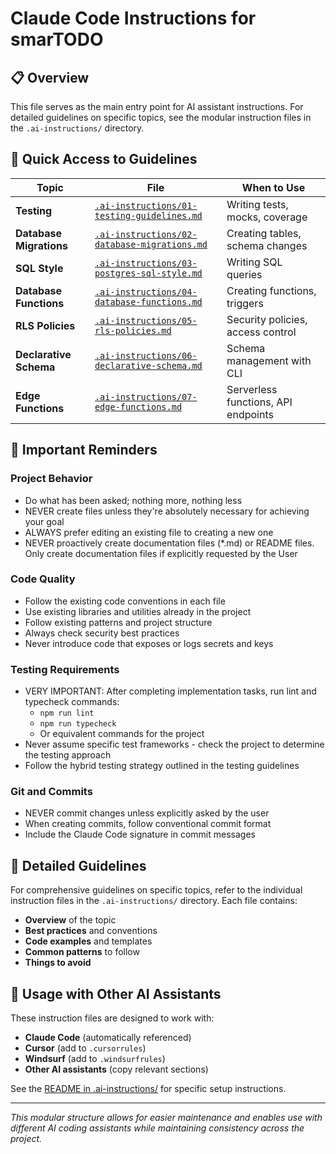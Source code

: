 # Claude Code Instructions for smarTODO

## 📋 Overview

This file serves as the main entry point for AI assistant instructions. For detailed guidelines on specific topics, see the modular instruction files in the `.ai-instructions/` directory.

## 🚀 Quick Access to Guidelines

| Topic                   | File                                                                                       | When to Use                         |
| ----------------------- | ------------------------------------------------------------------------------------------ | ----------------------------------- |
| **Testing**             | [`.ai-instructions/01-testing-guidelines.md`](.ai-instructions/01-testing-guidelines.md)   | Writing tests, mocks, coverage      |
| **Database Migrations** | [`.ai-instructions/02-database-migrations.md`](.ai-instructions/02-database-migrations.md) | Creating tables, schema changes     |
| **SQL Style**           | [`.ai-instructions/03-postgres-sql-style.md`](.ai-instructions/03-postgres-sql-style.md)   | Writing SQL queries                 |
| **Database Functions**  | [`.ai-instructions/04-database-functions.md`](.ai-instructions/04-database-functions.md)   | Creating functions, triggers        |
| **RLS Policies**        | [`.ai-instructions/05-rls-policies.md`](.ai-instructions/05-rls-policies.md)               | Security policies, access control   |
| **Declarative Schema**  | [`.ai-instructions/06-declarative-schema.md`](.ai-instructions/06-declarative-schema.md)   | Schema management with CLI          |
| **Edge Functions**      | [`.ai-instructions/07-edge-functions.md`](.ai-instructions/07-edge-functions.md)           | Serverless functions, API endpoints |

## 🎯 Important Reminders

### Project Behavior

- Do what has been asked; nothing more, nothing less
- NEVER create files unless they're absolutely necessary for achieving your goal
- ALWAYS prefer editing an existing file to creating a new one
- NEVER proactively create documentation files (\*.md) or README files. Only create documentation files if explicitly requested by the User

### Code Quality

- Follow the existing code conventions in each file
- Use existing libraries and utilities already in the project
- Follow existing patterns and project structure
- Always check security best practices
- Never introduce code that exposes or logs secrets and keys

### Testing Requirements

- VERY IMPORTANT: After completing implementation tasks, run lint and typecheck commands:
  - `npm run lint`
  - `npm run typecheck`
  - Or equivalent commands for the project
- Never assume specific test frameworks - check the project to determine the testing approach
- Follow the hybrid testing strategy outlined in the testing guidelines

### Git and Commits

- NEVER commit changes unless explicitly asked by the user
- When creating commits, follow conventional commit format
- Include the Claude Code signature in commit messages

## 📁 Detailed Guidelines

For comprehensive guidelines on specific topics, refer to the individual instruction files in the `.ai-instructions/` directory. Each file contains:

- **Overview** of the topic
- **Best practices** and conventions
- **Code examples** and templates
- **Common patterns** to follow
- **Things to avoid**

## 🔄 Usage with Other AI Assistants

These instruction files are designed to work with:

- **Claude Code** (automatically referenced)
- **Cursor** (add to `.cursorrules`)
- **Windsurf** (add to `.windsurfrules`)
- **Other AI assistants** (copy relevant sections)

See the [README in .ai-instructions/](.ai-instructions/README.md) for specific setup instructions.

---

_This modular structure allows for easier maintenance and enables use with different AI coding assistants while maintaining consistency across the project._
